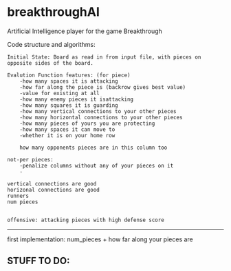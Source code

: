 # breakthroughAI
Artificial Intelligence player for the game Breakthrough


Code structure and algorithms:

	Initial State: Board as read in from input file, with pieces on opposite sides of the board. 

	Evalution Function features: (for piece)
		-how many spaces it is attacking
		-how far along the piece is (backrow gives best value)
		-value for existing at all
		-how many enemy pieces it isattacking
		-how many squares it is guarding
		-how many vertical connections to your other pieces
		-how many horizontal connections to your other pieces
		-how many pieces of yours you are protecting
		-how many spaces it can move to
		-whether it is on your home row

		how many opponents pieces are in this column too		

	not-per pieces:
		-penalize columns without any of your pieces on it
		-

	vertical connections are good
	horizonal connections are good
	runners
	num pieces

	
	offensive: attacking pieces with high defense score

-------------------------------------------------------------
first implementation:
	num_pieces + how far along your pieces are

	

STUFF TO DO:
-


